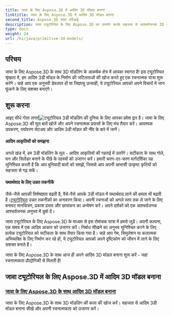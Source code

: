```yaml
---
title: जावा के लिए Aspose.3D में आदिम 3D मॉडल बनाना
linktitle: जावा के लिए Aspose.3D में आदिम 3D मॉडल बनाना
second_title: Aspose.3D जावा एपीआई
description: जावा ट्यूटोरियल के लिए Aspose.3D का उपयोग करके सहजता से आश्चर्यजनक 3D मॉडल तैयार करें। आदिम 3डी मॉडल बनाने पर चरण-दर-चरण मार्गदर्शिकाओं के साथ अपनी रचनात्मकता को उजागर करें।
type: docs
weight: 24
url: /hi/java/primitive-3d-models/
---
```



## परिचय

जावा के लिए Aspose.3D के साथ 3D मॉडलिंग के आकर्षक क्षेत्र में आपका स्वागत है! इस ट्यूटोरियल श्रृंखला में, हम आदिम 3डी मॉडल के निर्माण की जटिलताओं की खोज करते हुए एक रचनात्मक यात्रा शुरू करेंगे। चाहे आप एक अनुभवी डेवलपर हों या जिज्ञासु उत्साही, ये ट्यूटोरियल आपको अपने विचारों में जान फूंकने के लिए सशक्त बनाएंगे।

## शुरू करना

 आइए सीधे गोता लगाएँ![ट्यूटोरियल](./building-primitive-3d-models/) 3डी मॉडलिंग की दुनिया के लिए आपका प्रवेश द्वार है। जावा के लिए Aspose.3D की मूल बातें खोजें और अपने रचनात्मक प्रयासों के लिए मंच तैयार करें। आवश्यक उपकरण, पर्यावरण सेटअप और आदिम 3डी मॉडल की नींव के बारे में जानें।

#### आदिम आकृतियों को समझना

अगले खंड में, हम 3डी मॉडलिंग के मूल - आदिम आकृतियों की गहराई में उतरेंगे। सटीकता के साथ गोले, घन और सिलेंडर बनाने के पीछे के रहस्यों को उजागर करें। हमारी चरण-दर-चरण मार्गदर्शिका यह सुनिश्चित करती है कि आप बुनियादी बातों को समझें, जिससे आप अपनी आभासी उत्कृष्ट कृतियों को सहजता से गढ़ सकें।

#### यथार्थवाद के लिए उन्नत तकनीकें

जैसे-जैसे आपकी विशेषज्ञता बढ़ती है, वैसे-वैसे आपके 3डी मॉडल में यथार्थवाद लाने की क्षमता भी बढ़ती है।[ट्यूटोरियल](./building-primitive-3d-models/) उन्नत तकनीकों का अनावरण किया। अपनी रचनाओं को अगले स्तर तक ले जाने के लिए बनावट मानचित्रण, प्रकाश प्रभाव और छायांकन का अन्वेषण करें। अपने दर्शकों को एक आश्चर्यजनक आश्चर्यजनक अनुभव में डुबो दें।

जावा ट्यूटोरियल के लिए Aspose.3D के माध्यम से इस रोमांचक यात्रा में हमसे जुड़ें। अपनी कल्पना, एक समय में एक आदिम आकार को उजागर करें। निर्बाध सीखने का अनुभव सुनिश्चित करने के लिए प्रत्येक ट्यूटोरियल को सटीकता के साथ तैयार किया गया है। चाहे आप गेम, सिमुलेशन या कलात्मक अभिव्यक्ति के लिए निर्माण कर रहे हों, ये ट्यूटोरियल आपको अपने दृष्टिकोण को जीवन में लाने के लिए सशक्त बनाते हैं।

जावा के लिए Aspose.3D के साथ आज ही अपने आदिम 3D मॉडल बनाना शुरू करें - जहां रचनात्मकता प्रौद्योगिकी से मिलती है!
## जावा ट्यूटोरियल के लिए Aspose.3D में आदिम 3D मॉडल बनाना
### [जावा के लिए Aspose.3D के साथ आदिम 3D मॉडल बनाना](./building-primitive-3d-models/)
जावा के लिए Aspose.3D के साथ 3D मॉडलिंग की कला की खोज करें। सहजता से आदिम 3डी मॉडल बनाना सीखें और अपनी रचनात्मकता को उजागर करें।